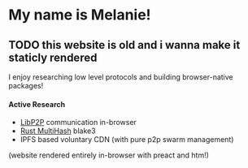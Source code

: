 # My name is Melanie!

## TODO this website is old and i wanna make it staticly rendered
I enjoy researching low level protocols and building browser-native packages!

#### Active Research
- [LibP2P](https://libp2p.io/) communication in-browser
- [Rust MultiHash](https://github.com/multiformats/rust-multihash) blake3
- IPFS based voluntary CDN (with pure p2p swarm management)

(website rendered entirely in-browser with preact and htm!)

